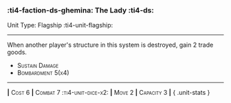 ### :ti4-faction-ds-ghemina: **The Lady** :ti4-ds:

Unit Type: Flagship :ti4-unit-flagship:

---

When another player's structure in this system is destroyed, gain 2 trade goods.

* <span style="font-variant:small-caps;">Sustain Damage</span> 
* <span style="font-variant:small-caps;">Bombardment 5(x4)</span> 


---

__|__ <span style="font-variant:small-caps;">Cost 6</span> __|__ <span style="font-variant:small-caps;">Combat 7 :ti4-unit-dice-x2:</span> __|__ <span style="font-variant:small-caps;">Move 2</span> __|__ <span style="font-variant:small-caps;">Capacity 3</span> __|__
{ .unit-stats }
